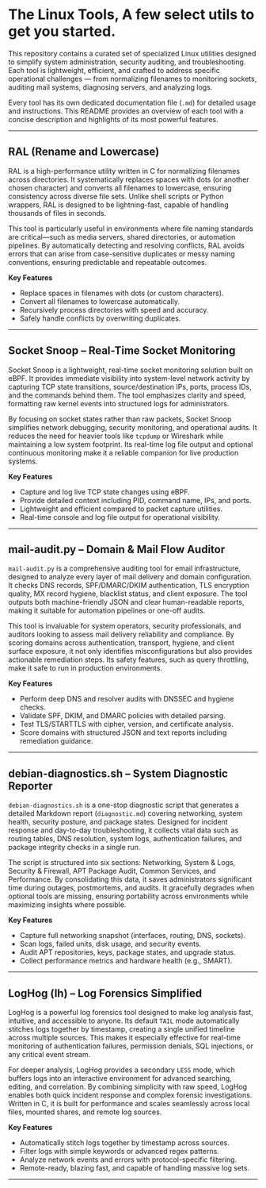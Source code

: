 # The Linux Tools, A few select utils to get you started.

This repository contains a curated set of specialized Linux utilities designed to simplify system administration, security auditing, and troubleshooting. Each tool is lightweight, efficient, and crafted to address specific operational challenges — from normalizing filenames to monitoring sockets, auditing mail systems, diagnosing servers, and analyzing logs.  

Every tool has its own dedicated documentation file (`.md`) for detailed usage and instructions. This README provides an overview of each tool with a concise description and highlights of its most powerful features.

---

## RAL (Rename and Lowercase)

RAL is a high-performance utility written in C for normalizing filenames across directories. It systematically replaces spaces with dots (or another chosen character) and converts all filenames to lowercase, ensuring consistency across diverse file sets. Unlike shell scripts or Python wrappers, RAL is designed to be lightning-fast, capable of handling thousands of files in seconds.  

This tool is particularly useful in environments where file naming standards are critical—such as media servers, shared directories, or automation pipelines. By automatically detecting and resolving conflicts, RAL avoids errors that can arise from case-sensitive duplicates or messy naming conventions, ensuring predictable and repeatable outcomes.  

**Key Features**
- Replace spaces in filenames with dots (or custom characters).  
- Convert all filenames to lowercase automatically.  
- Recursively process directories with speed and accuracy.  
- Safely handle conflicts by overwriting duplicates.

---

## Socket Snoop – Real-Time Socket Monitoring

Socket Snoop is a lightweight, real-time socket monitoring solution built on eBPF. It provides immediate visibility into system-level network activity by capturing TCP state transitions, source/destination IPs, ports, process IDs, and the commands behind them. The tool emphasizes clarity and speed, formatting raw kernel events into structured logs for administrators.  

By focusing on socket states rather than raw packets, Socket Snoop simplifies network debugging, security monitoring, and operational audits. It reduces the need for heavier tools like `tcpdump` or Wireshark while maintaining a low system footprint. Its real-time log file output and optional continuous monitoring make it a reliable companion for live production systems.  

**Key Features**
- Capture and log live TCP state changes using eBPF.  
- Provide detailed context including PID, command name, IPs, and ports.  
- Lightweight and efficient compared to packet capture utilities.  
- Real-time console and log file output for operational visibility.  

---

## mail-audit.py – Domain & Mail Flow Auditor

`mail-audit.py` is a comprehensive auditing tool for email infrastructure, designed to analyze every layer of mail delivery and domain configuration. It checks DNS records, SPF/DMARC/DKIM authentication, TLS encryption quality, MX record hygiene, blacklist status, and client exposure. The tool outputs both machine-friendly JSON and clear human-readable reports, making it suitable for automation pipelines or one-off audits.  

This tool is invaluable for system operators, security professionals, and auditors looking to assess mail delivery reliability and compliance. By scoring domains across authentication, transport, hygiene, and client surface exposure, it not only identifies misconfigurations but also provides actionable remediation steps. Its safety features, such as query throttling, make it safe to run in production environments.  

**Key Features**
- Perform deep DNS and resolver audits with DNSSEC and hygiene checks.  
- Validate SPF, DKIM, and DMARC policies with detailed parsing.  
- Test TLS/STARTTLS with cipher, version, and certificate analysis.  
- Score domains with structured JSON and text reports including remediation guidance.  

---

## debian-diagnostics.sh – System Diagnostic Reporter

`debian-diagnostics.sh` is a one-stop diagnostic script that generates a detailed Markdown report (`diagnostic.md`) covering networking, system health, security posture, and package states. Designed for incident response and day-to-day troubleshooting, it collects vital data such as routing tables, DNS resolution, system logs, authentication failures, and package integrity checks in a single run.  

The script is structured into six sections: Networking, System & Logs, Security & Firewall, APT Package Audit, Common Services, and Performance. By consolidating this data, it saves administrators significant time during outages, postmortems, and audits. It gracefully degrades when optional tools are missing, ensuring portability across environments while maximizing insights where possible.  

**Key Features**
- Capture full networking snapshot (interfaces, routing, DNS, sockets).  
- Scan logs, failed units, disk usage, and security events.  
- Audit APT repositories, keys, package states, and upgrade status.  
- Collect performance metrics and hardware health (e.g., SMART).  

---

## LogHog (lh) – Log Forensics Simplified

LogHog is a powerful log forensics tool designed to make log analysis fast, intuitive, and accessible to anyone. Its default `TAIL` mode automatically stitches logs together by timestamp, creating a single unified timeline across multiple sources. This makes it especially effective for real-time monitoring of authentication failures, permission denials, SQL injections, or any critical event stream.  

For deeper analysis, LogHog provides a secondary `LESS` mode, which buffers logs into an interactive environment for advanced searching, editing, and correlation. By combining simplicity with raw speed, LogHog enables both quick incident response and complex forensic investigations. Written in C, it is built for performance and scales seamlessly across local files, mounted shares, and remote log sources.  

**Key Features**
- Automatically stitch logs together by timestamp across sources.  
- Filter logs with simple keywords or advanced regex patterns.  
- Analyze network events and errors with protocol-specific filtering.  
- Remote-ready, blazing fast, and capable of handling massive log sets.  

---
